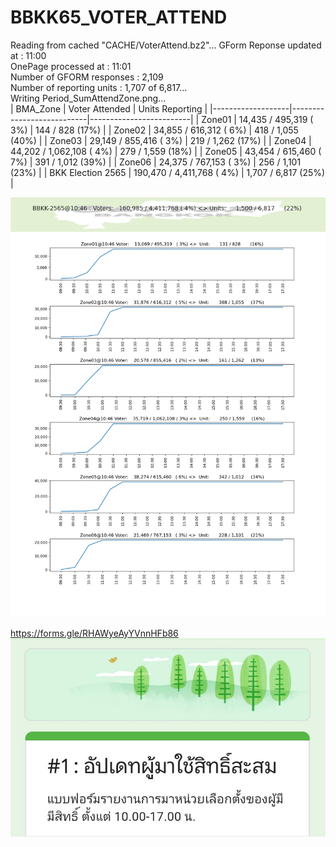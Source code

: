 # BBKK65_VOTER_ATTEND

Reading from cached "CACHE/VoterAttend.bz2"...
GForm Reponse updated at   : 11:00<br/>
OnePage processed at       : 11:01<br/>
Number of GFORM responses  : 2,109<br/>
Number of reporting  units : 1,707 of 6,817...<br/>
Writing Period_SumAttendZone.png...<br/>
| BMA_Zone          | Voter Attended            | Units Reporting         |
|-------------------|---------------------------|-------------------------|
| Zone01            | 14,435 / 495,319   ( 3%)  | 144 / 828       (17%)   |
| Zone02            | 34,855 / 616,312   ( 6%)  | 418 / 1,055     (40%)   |
| Zone03            | 29,149 / 855,416   ( 3%)  | 219 / 1,262     (17%)   |
| Zone04            | 44,202 / 1,062,108 ( 4%)  | 279 / 1,559     (18%)   |
| Zone05            | 43,454 / 615,460   ( 7%)  | 391 / 1,012     (39%)   |
| Zone06            | 24,375 / 767,153   ( 3%)  | 256 / 1,101     (23%)   |
| BKK Election 2565 | 190,470 / 4,411,768 ( 4%) | 1,707 / 6,817     (25%) |

![Alt text](https://github.com/phisan-chula/BBKK65_VOTER_ATTEND/blob/main/Period_SumAttendZone.png?raw=true "")

https://forms.gle/RHAWyeAyYVnnHFb86
![Alt text](https://github.com/phisan-chula/BBKK65_VOTER_ATTEND/blob/main/GForm_1_VoterAttend.png?raw=true "")

